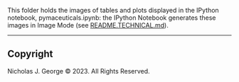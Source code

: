 This folder holds the images of tables and plots displayed in the IPython notebook, pymaceuticals.ipynb: the IPython Notebook generates these images in Image Mode (see [README.TECHNICAL.md](./README.TECHNICAL.md)).

----

## Copyright

Nicholas J. George © 2023. All Rights Reserved.
